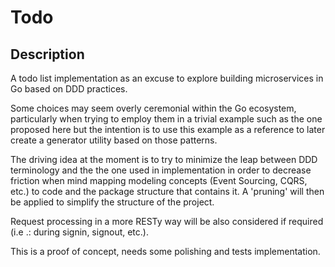 # Todo

## Description

A todo list implementation as an excuse to explore building microservices in Go based on DDD practices.

Some choices may seem overly ceremonial within the Go ecosystem, particularly when trying to employ them in a trivial example such as the one proposed here but the intention is to use this example as a reference to later create a generator utility based on those patterns.

The driving idea at the moment is to try to minimize the leap between DDD terminology and the the one used in implementation in order to decrease friction when mind mapping modeling concepts (Event Sourcing, CQRS, etc.) to code and the package structure that contains it. A 'pruning' will then be applied to simplify the structure of the project.

Request processing in a more RESTy way will be also considered if required (i.e .: during signin, signout, etc.).

This is a proof of concept, needs some polishing and tests implementation.


